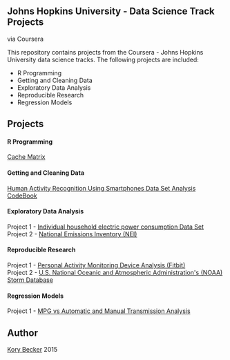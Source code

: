 ## Johns Hopkins University - Data Science Track Projects
via Coursera

This repository contains projects from the Coursera - Johns Hopkins University data science tracks. The following projects are included:

- R Programming
- Getting and Cleaning Data
- Exploratory Data Analysis
- Reproducible Research
- Regression Models

## Projects

#### R Programming
[Cache Matrix](https://github.com/primaryobjects/cachematrix)

#### Getting and Cleaning Data

[Human Activity Recognition Using Smartphones Data Set Analysis](https://github.com/primaryobjects/datasciencecoursera/tree/master/getdata-005)  
[CodeBook](https://github.com/primaryobjects/datasciencecoursera/blob/master/getdata-005/CodeBook.md)

#### Exploratory Data Analysis

Project 1 - [Individual household electric power consumption Data Set](https://github.com/primaryobjects/datasciencecoursera/tree/master/exdata-005/project1)  
Project 2 - [National Emissions Inventory (NEI)](https://github.com/primaryobjects/datasciencecoursera/tree/master/exdata-005/project2)

#### Reproducible Research

Project 1 - [Personal Activity Monitoring Device Analysis (Fitbit)](https://github.com/primaryobjects/datasciencecoursera/tree/master/repdata-015/project1)  
Project 2 - [U.S. National Oceanic and Atmospheric Administration's (NOAA) Storm Database](https://github.com/primaryobjects/datasciencecoursera/tree/master/repdata-015/project2)

#### Regression Models

Project 1 - [MPG vs Automatic and Manual Transmission Analysis](https://github.com/primaryobjects/datasciencecoursera/tree/master/regmods-030)  

## Author

[Kory Becker](http://www.primaryobjects.com/kory-becker) 2015
